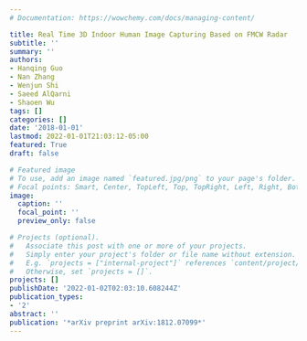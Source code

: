 ```yaml
---
# Documentation: https://wowchemy.com/docs/managing-content/

title: Real Time 3D Indoor Human Image Capturing Based on FMCW Radar
subtitle: ''
summary: ''
authors:
- Hanqing Guo
- Nan Zhang
- Wenjun Shi
- Saeed AlQarni
- Shaoen Wu
tags: []
categories: []
date: '2018-01-01'
lastmod: 2022-01-01T21:03:12-05:00
featured: True
draft: false

# Featured image
# To use, add an image named `featured.jpg/png` to your page's folder.
# Focal points: Smart, Center, TopLeft, Top, TopRight, Left, Right, BottomLeft, Bottom, BottomRight.
image:
  caption: ''
  focal_point: ''
  preview_only: false

# Projects (optional).
#   Associate this post with one or more of your projects.
#   Simply enter your project's folder or file name without extension.
#   E.g. `projects = ["internal-project"]` references `content/project/deep-learning/index.md`.
#   Otherwise, set `projects = []`.
projects: []
publishDate: '2022-01-02T02:03:10.608244Z'
publication_types:
- '2'
abstract: ''
publication: '*arXiv preprint arXiv:1812.07099*'
---
```

